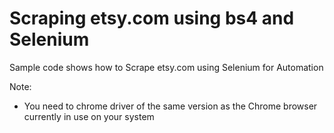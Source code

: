# Scraping etsy.com using bs4 and Selenium

Sample code shows how to Scrape etsy.com using Selenium for Automation

Note:
- You need to chrome driver of the same version as the Chrome browser currently in use on your system